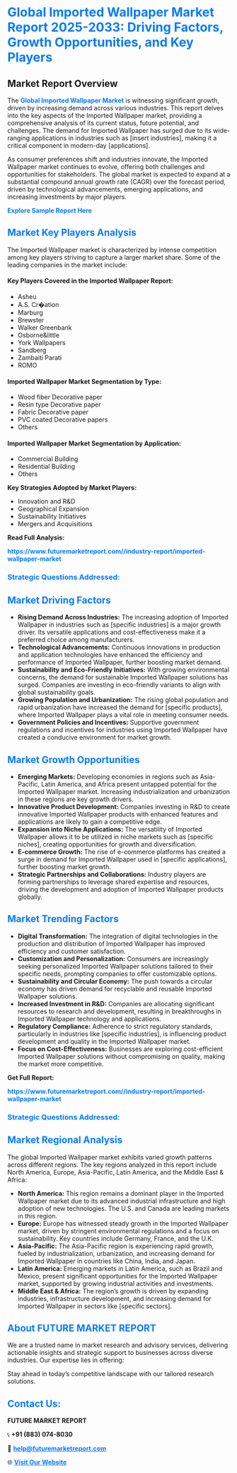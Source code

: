 <h1 style="color: #007BFF;">Global Imported Wallpaper Market Report 2025-2033: Driving Factors, Growth Opportunities, and Key Players</h1>

<section id="overview">
<h2>Market Report Overview</h2>
<p>The <a href="https://www.futuremarketreport.com//industry-report/imported-wallpaper-market" style="color: #007BFF; text-decoration: none;"><strong>Global Imported Wallpaper Market</strong></a> is witnessing significant growth, driven by increasing demand across various industries. This report delves into the key aspects of the Imported Wallpaper market, providing a comprehensive analysis of its current status, future potential, and challenges. The demand for Imported Wallpaper has surged due to its wide-ranging applications in industries such as [insert industries], making it a critical component in modern-day [applications].</p>
<p>As consumer preferences shift and industries innovate, the Imported Wallpaper market continues to evolve, offering both challenges and opportunities for stakeholders. The global market is expected to expand at a substantial compound annual growth rate (CAGR) over the forecast period, driven by technological advancements, emerging applications, and increasing investments by major players.</p>
</section>

<section id="overview">
<p><a href="https://www.futuremarketreport.com//request-sample/reportId=54958" style="color: #007BFF; text-decoration: none;"><strong>Explore Sample Report Here</strong></a></p>
</section>

<section id="key-players">
<h2 style="color: #007BFF;">Market Key Players Analysis</h2>
<p>The Imported Wallpaper market is characterized by intense competition among key players striving to capture a larger market share. Some of the leading companies in the market include:</p>
<h4>Key Players Covered in the Imported Wallpaper Report:</h4>
<ul><li>Asheu</li><li>A.S. Cr�ation</li><li>Marburg</li><li>Brewster</li><li>Walker Greenbank</li><li>Osborne&amp;little</li><li>York Wallpapers</li><li>Sandberg</li><li>Zambaiti Parati</li><li>ROMO</li></ul>
<h4>Imported Wallpaper Market Segmentation by Type:</h4>
<ul><li>Wood fiber Decorative paper</li><li>Resin type Decorative paper</li><li>Fabric Decorative paper</li><li>PVC coated Decorative papers</li><li>Others</li></ul>

<h4>Imported Wallpaper Market Segmentation by Application:</h4>
<ul><li>Commercial Building</li><li>Residential Building</li><li>Others</li></ul>
<p><strong>Key Strategies Adopted by Market Players:</strong></p>
<ul>
<li>Innovation and R&D</li>
<li>Geographical Expansion</li>
<li>Sustainability Initiatives</li>
<li>Mergers and Acquisitions</li>
</ul>
</section>

<section>
<p><strong>Read Full Analysis: </strong></p><a href="https://www.futuremarketreport.com//industry-report/imported-wallpaper-market" style="color: #007BFF; text-decoration: none;"><strong>https://www.futuremarketreport.com//industry-report/imported-wallpaper-market</strong></a>
<h3 style="color: #007BFF;">Strategic Questions Addressed:</h3>
</section>

<section id="driving-factors">
<h2 style="color: #007BFF;">Market Driving Factors</h2>
<ul>
<li><strong>Rising Demand Across Industries:</strong> The increasing adoption of Imported Wallpaper in industries such as [specific industries] is a major growth driver. Its versatile applications and cost-effectiveness make it a preferred choice among manufacturers.</li>
<li><strong>Technological Advancements:</strong> Continuous innovations in production and application technologies have enhanced the efficiency and performance of Imported Wallpaper, further boosting market demand.</li>
<li><strong>Sustainability and Eco-Friendly Initiatives:</strong> With growing environmental concerns, the demand for sustainable Imported Wallpaper solutions has surged. Companies are investing in eco-friendly variants to align with global sustainability goals.</li>
<li><strong>Growing Population and Urbanization:</strong> The rising global population and rapid urbanization have increased the demand for [specific products], where Imported Wallpaper plays a vital role in meeting consumer needs.</li>
<li><strong>Government Policies and Incentives:</strong> Supportive government regulations and incentives for industries using Imported Wallpaper have created a conducive environment for market growth.</li>
</ul>
</section>

<section id="growth-opportunities">
<h2 style="color: #007BFF;">Market Growth Opportunities</h2>
<ul>
<li><strong>Emerging Markets:</strong> Developing economies in regions such as Asia-Pacific, Latin America, and Africa present untapped potential for the Imported Wallpaper market. Increasing industrialization and urbanization in these regions are key growth drivers.</li>
<li><strong>Innovative Product Development:</strong> Companies investing in R&D to create innovative Imported Wallpaper products with enhanced features and applications are likely to gain a competitive edge.</li>
<li><strong>Expansion into Niche Applications:</strong> The versatility of Imported Wallpaper allows it to be utilized in niche markets such as [specific niches], creating opportunities for growth and diversification.</li>
<li><strong>E-commerce Growth:</strong> The rise of e-commerce platforms has created a surge in demand for Imported Wallpaper used in [specific applications], further boosting market growth.</li>
<li><strong>Strategic Partnerships and Collaborations:</strong> Industry players are forming partnerships to leverage shared expertise and resources, driving the development and adoption of Imported Wallpaper products globally.</li>
</ul>
</section>

<section id="trending-factors">
<h2 style="color: #007BFF;">Market Trending Factors</h2>
<ul>
<li><strong>Digital Transformation:</strong> The integration of digital technologies in the production and distribution of Imported Wallpaper has improved efficiency and customer satisfaction.</li>
<li><strong>Customization and Personalization:</strong> Consumers are increasingly seeking personalized Imported Wallpaper solutions tailored to their specific needs, prompting companies to offer customizable options.</li>
<li><strong>Sustainability and Circular Economy:</strong> The push towards a circular economy has driven demand for recyclable and reusable Imported Wallpaper solutions.</li>
<li><strong>Increased Investment in R&D:</strong> Companies are allocating significant resources to research and development, resulting in breakthroughs in Imported Wallpaper technology and applications.</li>
<li><strong>Regulatory Compliance:</strong> Adherence to strict regulatory standards, particularly in industries like [specific industries], is influencing product development and quality in the Imported Wallpaper market.</li>
<li><strong>Focus on Cost-Effectiveness:</strong> Businesses are exploring cost-efficient Imported Wallpaper solutions without compromising on quality, making the market more competitive.</li>
</ul>
</section>

<section>
<p><strong>Get Full Report: </strong></p><a href="https://www.futuremarketreport.com//industry-report/imported-wallpaper-market" style="color: #007BFF; text-decoration: none;"><strong>https://www.futuremarketreport.com//industry-report/imported-wallpaper-market</strong></a>
<h3 style="color: #007BFF;">Strategic Questions Addressed:</h3>
</section>


<section id="regional-analysis">
<h2 style="color: #007BFF;">Market Regional Analysis</h2>
<p>The global Imported Wallpaper market exhibits varied growth patterns across different regions. The key regions analyzed in this report include North America, Europe, Asia-Pacific, Latin America, and the Middle East & Africa:</p>
<ul>
<li><strong>North America:</strong> This region remains a dominant player in the Imported Wallpaper market due to its advanced industrial infrastructure and high adoption of new technologies. The U.S. and Canada are leading markets in this region.</li>
<li><strong>Europe:</strong> Europe has witnessed steady growth in the Imported Wallpaper market, driven by stringent environmental regulations and a focus on sustainability. Key countries include Germany, France, and the U.K.</li>
<li><strong>Asia-Pacific:</strong> The Asia-Pacific region is experiencing rapid growth, fueled by industrialization, urbanization, and increasing demand for Imported Wallpaper in countries like China, India, and Japan.</li>
<li><strong>Latin America:</strong> Emerging markets in Latin America, such as Brazil and Mexico, present significant opportunities for the Imported Wallpaper market, supported by growing industrial activities and investments.</li>
<li><strong>Middle East & Africa:</strong> The region’s growth is driven by expanding industries, infrastructure development, and increasing demand for Imported Wallpaper in sectors like [specific sectors].</li>
</ul>
</section>

<footer>
<h2 style="color: #007BFF;">About FUTURE MARKET REPORT</h2>
<p>We are a trusted name in market research and advisory services, delivering actionable insights and strategic support to businesses across diverse industries. Our expertise lies in offering:</p>

<p>Stay ahead in today’s competitive landscape with our tailored research solutions.</p>

<h2 style="color: #007BFF;">Contact Us:</h2>
<p><strong>FUTURE MARKET REPORT</strong></p>
<p>📞 <strong>+91 (883) 074-8030</strong></p>
<p>📧 <strong><a href="mailto:help@futuremarketreport.com" style="color: #007BFF;">help@futuremarketreport.com</a></strong></p>
<p>🌐 <strong><a href="https://www.futuremarketreport.com/" style="color: #007BFF;">Visit Our Website</a></strong></p>
</footer>